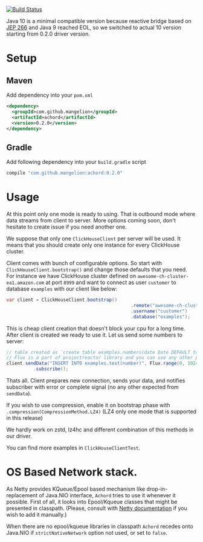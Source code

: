 [![Build Status](https://travis-ci.org/Mangelion/achord.svg?branch=master)](https://travis-ci.org/Mangelion/achord)

Java 10 is a minimal compatible version because reactive bridge based on [JEP 266](http://openjdk.java.net/jeps/266)
and Java 9 reached EOL, so we switched to actual 10 version starting from 0.2.0 driver version.

# Setup
## Maven

Add dependency into your `pom.xml`
```xml
<dependency>
  <groupId>com.github.mangelion</groupId>
  <artifactId>achord</artifactId>
  <version>0.2.0</version>
</dependency>
```

## Gradle

Add following dependency into your `build.gradle` script
```groovy
compile "com.github.mangelion:achord:0.2.0"
```

# Usage

At this point only one mode is ready to using. That is outbound mode where data streams from client to server.
More options coming soon, don't hesitate to create issue if you need another one.

We suppose that only one `ClickHouseClient` per server will be used. It means that you should create only one instance for every ClickHouse cluster.

Client comes with bunch of configurable options. So start with `ClickHouseClient.bootstrap()` and change those defaults that you need.
For instance we have ClickHouse cluster defined on `awesome-ch-cluster-ea1.amazon.com` at port `8999` and want to connect as user  `customer` to database `examples` with our client like below:
```java
var client = ClickHouseClient.bootstrap()
                                              .remote("awesome-ch-cluster-ea1.amazon.com", 8999)
                                              .username("customer")
                                              .database("examples");
```

This is cheap client creation that doesn't block your cpu for a long time.
After client is created we ready to use it. Let us send some numbers to server:
```java
// table created as `create table examples.numbers(date Date DEFAULT toDate(now()), number UInt32 number)`  
// Flux is a part of projectreactor library and you can use any other provider like akka-streams, rxjava2, and so on  
client.sendData("INSERT INTO examples.test(number)", Flux.range(0, 1024).map(i -> new Object[] { i }))
          .subscribe();
```
Thats all. Client prepares new connection, sends your data, and notifies subscriber with error or complete signal (no any other expected from `sendData`).

If you wish to use compression, enable it on bootstrap phase with `.compression(CompressionMethod.LZ4)` (LZ4 only one mode that is supported in this release)

We hardly work on zstd, lz4hc and different combination of this methods in our driver.

You can find more examples in `ClickHouseClientTest`.

# OS Based Network stack.

As Netty provides KQueue/Epool based mechanism like drop-in-replacement of Java.NIO interface, `Achord` tries to use it whenever it possible.
First of all, it looks into Epool/Kqueue classes that might be presented in classpath. (Please, consult with [Netty documentation](https://netty.io/wiki/native-transports.html#wiki-h3-2) if you wish to add it manually.)

When there are no epool/kqueue libraries in classpath `Achord` recedes onto Java.NIO if  `strictNativeNetwork` option not used, or set to `false`.
